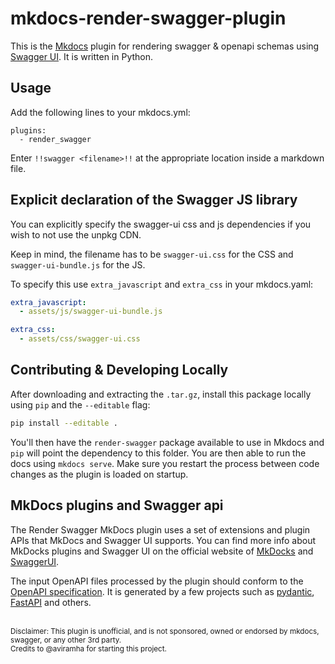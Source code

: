 # mkdocs-render-swagger-plugin
This is the [Mkdocs](https://mkdocs.org) plugin for rendering swagger &amp; openapi schemas using [Swagger UI](https://swagger.io/tools/swagger-ui/). It is written in Python.

## Usage
Add the following lines to your mkdocs.yml:

    plugins:
      - render_swagger
    
Enter `!!swagger <filename>!!` at the appropriate location inside a markdown file.

## Explicit declaration of the Swagger JS library

You can explicitly specify the swagger-ui css and js dependencies if you wish to not use the unpkg CDN.

Keep in mind, the filename has to be `swagger-ui.css` for the CSS and `swagger-ui-bundle.js` for the JS.

To specify this use `extra_javascript` and `extra_css` in your mkdocs.yaml:
```yaml
extra_javascript:
  - assets/js/swagger-ui-bundle.js

extra_css:
  - assets/css/swagger-ui.css
```

## Contributing & Developing Locally

After downloading and extracting the `.tar.gz`, install this package locally using `pip` and the `--editable` flag:

```bash
pip install --editable .
```

You'll then have the `render-swagger` package available to use in Mkdocs and `pip` will point the dependency to this folder. You are then able to run the docs using `mkdocs serve`. Make sure you restart the process between code changes as the plugin is loaded on startup.

## MkDocs plugins and Swagger api

The Render Swagger MkDocs plugin uses a set of extensions and plugin APIs that MkDocs and Swagger UI supports.
You can find more info about MkDocks plugins and Swagger UI  on the official website of [MkDocks](https://www.mkdocs.org/user-guide/plugins/) and [SwaggerUI](https://github.com/swagger-api/swagger-ui/blob/master/docs/customization/plugin-api.md).

The input OpenAPI files processed by the plugin should conform to the [OpenAPI specification](https://swagger.io/specification/). It is generated by a few projects such as [pydantic](https://pydantic-docs.helpmanual.io/), [FastAPI](https://fastapi.tiangolo.com/) and others.

</br>
<small>
Disclaimer: This plugin is unofficial, and is not sponsored, owned or endorsed by mkdocs, swagger, or any other 3rd party.</br>
Credits to @aviramha for starting this project.
</small>
